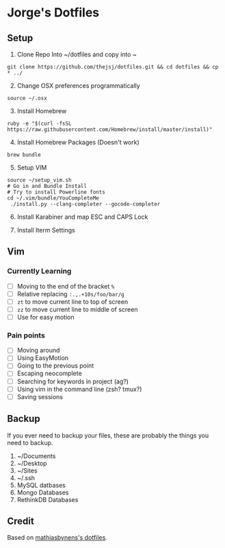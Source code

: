 # Jorge's Dotfiles

## Setup

1. Clone Repo Into ~/dotfiles and copy into ~

```
git clone https://github.com/thejsj/dotfiles.git && cd dotfiles && cp * ../
```

2. Change OSX preferences programmatically

```
source ~/.osx
```

3. Install Homebrew

```
ruby -e "$(curl -fsSL https://raw.githubusercontent.com/Homebrew/install/master/install)"
```

4. Install Homebrew Packages (Doesn't work)

```
brew bundle
```

5. Setup VIM

```
source ~/setup_vim.sh
# Go in and Bundle Install
# Try to install Powerline fonts
cd ~/.vim/bundle/YouCompleteMe
 ./install.py --clang-completer --gocode-completer
``````

6. Install Karabiner and map ESC and CAPS Lock

7. Install Iterm Settings

## Vim


### Currently Learning

- [ ] Moving to the end of the bracket `%`
- [ ] Relative replacing `:.,.+10s/foo/bar/g`
- [ ] `zt` to move current line to top of screen
- [ ] `zz` to move current line to middle of screen
- [ ] Use <Leader><Leader> for easy motion

### Pain points

- [ ] Moving around
 - [ ] Using EasyMotion
 - [ ] Going to the previous point
- [ ] Escaping neocomplete
- [ ] Searching for keywords in project (ag?)
- [ ] Using vim in the command line (zsh? tmux?)
- [ ] Saving sessions

## Backup

If you ever need to backup your files, these are probably the things you need to backup.

1. ~/Documents
2. ~/Desktop
3. ~/Sites
4. ~/.ssh
5. MySQL datbases
6. Mongo Databases
7. RethinkDB Databases

## Credit
Based on [mathiasbynens's dotfiles](https://github.com/mathiasbynens/dotfiles).

